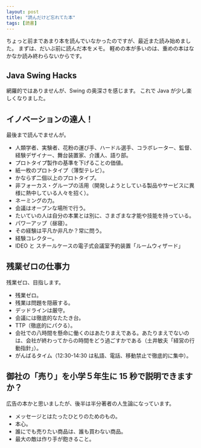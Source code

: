 ```yaml
---
layout: post
title: "読んだけど忘れてた本"
tags: [読書]
---
```


ちょっと前まであまり本を読んでいなかったのですが、最近また読み始めました。
まずは、だいぶ前に読んだ本をメモ。
軽めの本が多いのは、重めの本はなかなか読み終わらないからです。

## Java Swing Hacks

網羅的ではありませんが、Swing の奥深さを感じます。
これで Java が少し楽しくなりました。

## イノベーションの達人！

最後まで読んでませんが。

- 人類学者、実験者、花粉の運び手、ハードル選手、コラボレーター、監督、経験デザイナー、舞台装置家、介護人、語り部。
- プロトタイプ製作の基準を下げることの価値。
- 紙一枚のプロトタイプ（薄型テレビ）。
- かならず二個以上のプロトタイプ。
- 非フォーカス・グループの活用（開発しようとしている製品やサービスに異様に熱中している人々を招く）。
- ネーミングの力。
- 会議はオープンな場所で行う。
- たいていの人は自分の本業とは別に、さまざまな才能や技能を持っている。
- パワーアップ（昼寝）。
- その経験は平凡か非凡か？常に問う。
- 経験コレクター。
- IDEO と スチールケースの電子式会議室予約装置「ルームウィザード」

## 残業ゼロの仕事力

残業ゼロ、目指します。

- 残業ゼロ。
- 残業は問題を隠蔽する。
- デッドラインは厳守。
- 会議には徹底的なたたき台。
- TTP（徹底的にパクる）。
- 会社での八時間を懸命に働くのはあたりまえである。あたりまえでないのは、会社が終わってからの時間をどう過ごすかである（土井敏夫「経営の行動指針」）。
- がんばるタイム（12:30-14:30 は私語、電話、移動禁止で徹底的に集中）。

## 御社の「売り」を小学５年生に 15 秒で説明できますか？

広告の本かと思いましたが、後半は半分著者の人生論になっています。

- メッセージとはたったひとりのためのもの。
- 本心。
- 誰にでも売りたい商品は、誰も買わない商品。
- 最大の敵は作り手が飽きること。
